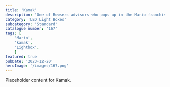 ```yaml
---
title: 'Kamak'
description: 'One of Bowsers advisors who pops up in the Mario franchise of games is Kamak. A great light for any fan or gaming room.'
category: 'LED Light Boxes'
subcategory: 'Standard'
catalogue number: '167'
tags: [
    'Mario', 
    'kamak',
    'Lightbox', 
    ]
featured: true
pubDate: '2023-12-20'
heroImage: '/images/167.png'
---
```


Placeholder content for Kamak.